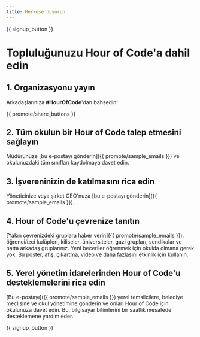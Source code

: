 ```yaml
---
title: Herkese duyurun
---
```


{{ signup_button }}

# Topluluğunuzu Hour of Code'a dahil edin

## 1. Organizasyonu yayın

Arkadaşlarınıza **#HourOfCode**'dan bahsedin!

{{ promote/share_buttons }}

## 2. Tüm okulun bir Hour of Code talep etmesini sağlayın

Müdürünüze [bu e-postayı gönderin]({{ promote/sample_emails }}) ve okulunuzdaki tüm sınıfları kaydolmaya davet edin.

## 3. İşvereninizin de katılmasını rica edin

Yöneticinize veya şirket CEO'nuza [bu e-postayı gönderin]({{ promote/sample_emails }}).

## 4. Hour of Code'u çevrenize tanıtın

[Yakın çevrenizdeki gruplara haber verin]({{ promote/sample_emails }}): öğrenci/izci kulüpleri, kiliseler, üniversiteler, gazi grupları, sendikalar ve hatta arkadaş gruplarınız. Yeni beceriler öğrenmek için okulda olmana gerek yok. Bu [poster, afiş, çıkartma, video ve daha fazlasını](/promote/resources) etkinlik için kullanın.

## 5. Yerel yönetim idarelerinden Hour of Code'u desteklemelerini rica edin

[Bu e-postayı]({{ promote/sample_emails }}) yerel temsilcilere, belediye meclisine ve okul yönetimine gönderin ve onları Hour of Code için okulunuza davet edin. Bu, bilgisayar bilimlerini bir saatlik mesafede desteklemene yardım eder.

{{ signup_button }}
